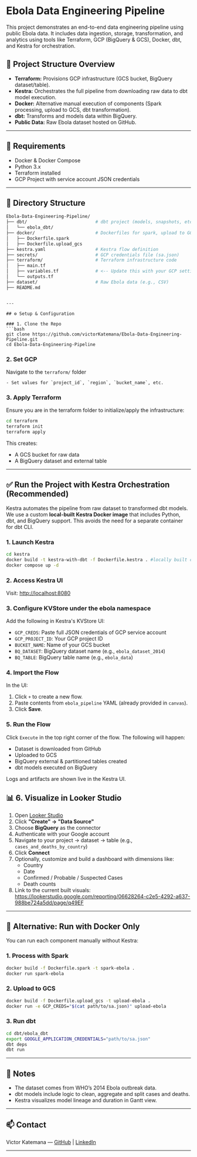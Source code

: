# Ebola Data Engineering Pipeline

This project demonstrates an end-to-end data engineering pipeline using public Ebola data. It includes data ingestion, storage, transformation, and analytics using tools like Terraform, GCP (BigQuery & GCS), Docker, dbt, and Kestra for orchestration.

## 🚀 Project Structure Overview

- **Terraform:** Provisions GCP infrastructure (GCS bucket, BigQuery dataset/table).
- **Kestra:** Orchestrates the full pipeline from downloading raw data to dbt model execution.
- **Docker:** Alternative manual execution of components (Spark processing, upload to GCS, dbt transformation).
- **dbt:** Transforms and models data within BigQuery.
- **Public Data:** Raw Ebola dataset hosted on GitHub.

---

## 🔧 Requirements

- Docker & Docker Compose
- Python 3.x
- Terraform installed
- GCP Project with service account JSON credentials

---

## 📁 Directory Structure

```bash
Ebola-Data-Engineering-Pipeline/
├── dbt/                          # dbt project (models, snapshots, etc.)
│   └── ebola_dbt/               
├── docker/                       # Dockerfiles for spark, upload to GCS, etc.
│   ├── Dockerfile.spark
│   ├── Dockerfile.upload_gcs
├── kestra.yaml                   # Kestra flow definition
├── secrets/                      # GCP credentials file (sa.json)
├── terraform/                    # Terraform infrastructure code
│   ├── main.tf
│   ├── variables.tf              # <-- Update this with your GCP settings
│   └── outputs.tf
├── dataset/                      # Raw Ebola data (e.g., CSV)
├── README.md
```
```

---

## ⚙️ Setup & Configuration

### 1. Clone the Repo
```bash
git clone https://github.com/victorKatemana/Ebola-Data-Engineering-Pipeline.git
cd Ebola-Data-Engineering-Pipeline
```

### 2. Set GCP
Navigate to the `terraform/` folder
```Edit the variables.tf file and:
- Set values for `project_id`, `region`, `bucket_name`, etc.
```

### 3. Apply Terraform
Ensure you are in the terraform folder to initialize/apply the infrastructure:
```bash
cd terraform
terraform init
terraform apply
```
This creates:
- A GCS bucket for raw data
- A BigQuery dataset and external table

---

## ✅ Run the Project with Kestra Orchestration (Recommended)

Kestra automates the pipeline from raw dataset to transformed dbt models.
We use a custom **local-built Kestra Docker image** that includes Python, dbt, and BigQuery support.
This avoids the need for a separate container for dbt CLI.

### 1. Launch Kestra
```bash
cd kestra
docker build -t kestra-with-dbt -f Dockerfile.kestra . #locally built custom Kestra image that comes preconfigured with a Python virtual environment and all necessary dbt packages for BigQuery
docker compose up -d
```

### 2. Access Kestra UI
Visit: [http://localhost:8080](http://localhost:8080)

### 3. Configure KVStore under the ebola namespace
Add the following in Kestra's KVStore UI:
- `GCP_CREDS`: Paste full JSON credentials of GCP service account
- `GCP_PROJECT_ID`: Your GCP project ID
- `BUCKET_NAME`: Name of your GCS bucket
- `BQ_DATASET`: BigQuery dataset name (e.g., `ebola_dataset_2014`)
- `BQ_TABLE`: BigQuery table name (e.g., `ebola_data`)

### 4. Import the Flow
In the UI:
1. Click `+` to create a new flow.
2. Paste contents from `ebola_pipeline` YAML (already provided in `canvas`).
3. Click **Save**.

### 5. Run the Flow
Click `Execute` in the top right corner of the flow. The following will happen:
- Dataset is downloaded from GitHub
- Uploaded to GCS
- BigQuery external & partitioned tables created
- dbt models executed on BigQuery

Logs and artifacts are shown live in the Kestra UI.


## 📊 6. Visualize in Looker Studio

1. Open [Looker Studio](https://lookerstudio.google.com/)
2. Click **"Create" → "Data Source"**
3. Choose **BigQuery** as the connector
4. Authenticate with your Google account
5. Navigate to your project → dataset → table (e.g., `cases_and_deaths_by_country`)
6. Click **Connect**
7. Optionally, customize and build a dashboard with dimensions like:
   - Country
   - Date
   - Confirmed / Probable / Suspected Cases
   - Death counts
8. Link to the current built visuals: https://lookerstudio.google.com/reporting/06628264-c2e5-4292-a637-988be724a5dd/page/q49EF

---

## 🐳 Alternative: Run with Docker Only

You can run each component manually without Kestra:

### 1. Process with Spark
```bash
docker build -f Dockerfile.spark -t spark-ebola .
docker run spark-ebola
```

### 2. Upload to GCS
```bash
docker build -f Dockerfile.upload_gcs -t upload-ebola .
docker run -e GCP_CREDS="$(cat path/to/sa.json)" upload-ebola
```

### 3. Run dbt
```bash
cd dbt/ebola_dbt
export GOOGLE_APPLICATION_CREDENTIALS="path/to/sa.json"
dbt deps
dbt run
```

---

## 🧠 Notes
- The dataset comes from WHO’s 2014 Ebola outbreak data.
- dbt models include logic to clean, aggregate and split cases and deaths.
- Kestra visualizes model lineage and duration in Gantt view.

---

## 📫 Contact
Victor Katemana — [GitHub](https://github.com/victorKatemana) | [LinkedIn](https://www.linkedin.com/in/victorkatemana)

---
